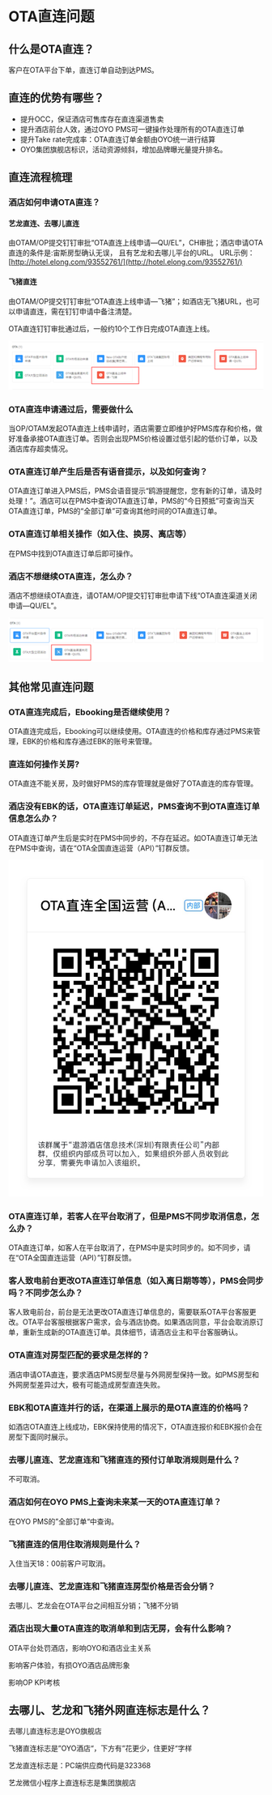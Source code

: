 # OTA直连问题

## 什么是OTA直连？

客户在OTA平台下单，直连订单自动到达PMS。

## 直连的优势有哪些？

* 提升OCC，保证酒店可售库存在直连渠道售卖
* 提升酒店前台人效，通过OYO PMS可一键操作处理所有的OTA直连订单
* 提升Take rate完成率：OTA直连订单金额由OYO统一进行结算
*  OYO集团旗舰店标识，活动资源倾斜，增加品牌曝光量提升排名。

## 直连流程梳理

### 酒店如何申请OTA直连？

#### 艺龙直连、去哪儿直连

由OTAM/OP提交钉钉审批“OTA直连上线申请—QU/EL”，CH审批；酒店申请OTA直连的条件是:宙斯房型确认无误， 且有艺龙和去哪儿平台的URL。 URL示例：[http://hotel.elong.com/93552761/](http://hotel.elong.com/93552761/)

#### 飞猪直连

由OTAM/OP提交钉钉审批“OTA直连上线申请—飞猪”；如酒店无飞猪URL，也可以申请直连，需在钉钉申请中备注清楚。

OTA直连钉钉审批通过后，一般约10个工作日完成OTA直连上线。

![](../.gitbook/assets/image%20%28619%29.png)

### OTA直连申请通过后，需要做什么

当OP/OTAM发起OTA直连上线申请时，酒店需要立即维护好PMS库存和价格，做好准备承接OTA直连订单。否则会出现PMS价格设置过低引起的低价订单，以及酒店库存超卖情况。

### OTA直连订单产生后是否有语音提示，以及如何查询？

OTA直连订单进入PMS后，PMS会语音提示“鸥游提醒您，您有新的订单，请及时处理！”。酒店可以在PMS中查询OTA直连订单，PMS的“今日预抵”可查询当天OTA直连订单，PMS的“全部订单”可查询其他时间的OTA直连订单。

### OTA直连订单相关操作（如入住、换房、离店等）

在PMS中找到OTA直连订单后即可操作。

### 酒店不想继续OTA直连，怎么办？

酒店不想继续OTA直连，请OTAM/OP提交钉钉审批申请下线“OTA直连渠道关闭申请—QU/EL”。

![](../.gitbook/assets/image%20%2842%29.png)

## 其他常见直连问题

### OTA直连完成后，Ebooking是否继续使用？

OTA直连完成后，Ebooking可以继续使用。OTA直连的价格和库存通过PMS来管理，EBK的价格和库存通过EBK的账号来管理。

### 直连如何操作关房?

OTA直连不能关房，及时做好PMS的库存管理就是做好了OTA直连的库存管理。

### 酒店没有EBK的话，OTA直连订单延迟，PMS查询不到OTA直连订单信息怎么办？

OTA直连订单产生后是实时在PMS中同步的，不存在延迟。如OTA直连订单无法在PMS中查询，请在“OTA全国直连运营（API）”钉群反馈。

![](../.gitbook/assets/image%20%28888%29.png)

### OTA直连订单，若客人在平台取消了，但是PMS不同步取消信息，怎么办？

OTA直连订单，如客人在平台取消了，在PMS中是实时同步的。如不同步，请在“OTA全国直连运营（API）”钉群反馈。

### 客人致电前台更改OTA直连订单信息（如入离日期等等），PMS会同步吗？不同步怎么办？

客人致电前台，前台是无法更改OTA直连订单信息的，需要联系OTA平台客服更改。OTA平台客服根据客户需求，会与酒店协商。如果酒店同意，平台会取消原订单，重新生成新的OTA直连订单。具体细节，请酒店业主和平台客服确认。

### OTA直连对房型匹配的要求是怎样的？

酒店申请OTA直连，要求酒店PMS房型尽量与外网房型保持一致。如PMS房型和外网房型差异过大，极有可能造成房型直连失败。

### EBK和OTA直连并行的话，在渠道上展示的是OTA直连的价格吗？

如酒店OTA直连上线成功，EBK保持使用的情况下，OTA直连报价和EBK报价会在房型下面同时展示。

### 去哪儿直连、艺龙直连和飞猪直连的预付订单取消规则是什么？

不可取消。

### 酒店如何在OYO PMS上查询未来某一天的OTA直连订单？

在OYO PMS的”全部订单“中查询。

### 飞猪直连的信用住取消规则是什么？

入住当天18：00前客户可取消。

### 去哪儿直连、艺龙直连和飞猪直连房型价格是否会分销？

去哪儿、艺龙会在OTA平台之间相互分销；飞猪不分销

### 酒店出现大量OTA直连的取消单和到店无房，会有什么影响？

OTA平台处罚酒店，影响OYO和酒店业主关系

影响客户体验，有损OYO酒店品牌形象

影响OP KPI考核

## 去哪儿、艺龙和飞猪外网直连标志是什么？

去哪儿直连标志是OYO旗舰店

飞猪直连标志是”OYO酒店“，下方有”花更少，住更好“字样

艺龙直连标志是：PC端供应商代码是323368

艺龙微信小程序上直连标志是集团旗舰店




